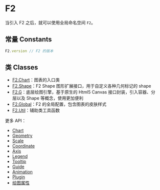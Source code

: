 <!--
index: 1
title: F2
resource:
  jsFiles:
    - ${url.f2}
-->

# F2

当引入 F2 之后，就可以使用全局命名空间 `F2`。

## 常量 Constants

```js
F2.version // F2 的版本
```

## 类 Classes

* [F2.Chart](./chart.html)：图表的入口类
* [F2.Shape](./shape.html)：F2 Shape 图形扩展接口，用于自定义各种几何标记的 shape
* [F2.G](./graphic.html)：底层绘图引擎，基于原生的 Html5 Canvas 接口封装，引入容器、分层以及 Shape 等概念，使用更加便利
* [F2.Global](./global.html)：F2 的全局配置，包含图表的皮肤样式
* [F2.Util](./util.html)：辅助类工具函数

更多 API：
* [Chart](./chart.html)
* [Geometry](./geometry.html)
* [Scale](./scale.html)
* [Coordinate](./coordinate.html)
* [Axis](./axis.html)
* [Legend](./legend.html)
* [Tooltip](./tooltip.html)
* [Guide](./guide.html)
* [Animation](./animation.html)
* [Plugin](./plugin.html)
* [绘图属性](./canvas.html)
